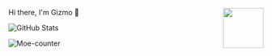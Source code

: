 <p>
  <img src="https://assets.liuli.lol/file/lumina-moe/icons/icon.png" width="80" height="80" align="right">
  <p>Hi there, I'm Gizmo 👋</p>
</p>

![GitHub Stats](https://github-stats.liuli.lol/api?username=GizmoOAO&show_icons=true&include_all_commits=true&count_private=true&theme=vue)

![Moe-counter](https://count.getloli.com/get/@Gizmo?theme=rule34)
